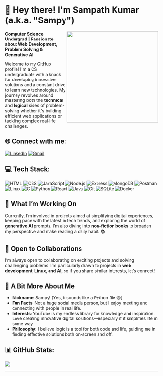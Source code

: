 # 👋 Hey there! I'm Sampath Kumar (a.k.a. "Sampy")

<img align="right" src="https://hacktoberfest.com/_next/static/media/sloan-the-sloth.8ed4b34d.svg" width="300"/>

**Computer Science Undergrad | Passionate about Web Development, Problem Solving & Generative AI**

Welcome to my GitHub profile! I'm a CS undergraduate with a knack for developing innovative solutions and a constant drive to learn new technologies. My journey revolves around mastering both the **technical** and **logical** sides of problem-solving whether it's building efficient web applications or tackling complex real-life challenges.

## 🌐 Connect with me:
[![LinkedIn](https://img.shields.io/badge/LinkedIn-0A66C2?style=plastic&logo=linkedin&logoColor=white)](https://linkedin.com/in/sampath-kumar-44262326a)
[![Gmail](https://img.shields.io/badge/Gmail-EA4335?style=plastic&logo=gmail&logoColor=white)](mailto:sampathkumarvenur@gmail.com)
<!--[![Twitter(X)](https://img.shields.io/badge/Twitter-000000?style=plastic&logo=x&logoColor=white)](https://x.com/Sampath_kumar06) -->

## 💻 Tech Stack:
![HTML](https://skillicons.dev/icons?i=html)
![CSS](https://skillicons.dev/icons?i=css)
![JavaScript](https://skillicons.dev/icons?i=js)
![Node.js](https://skillicons.dev/icons?i=nodejs)
![Express](https://skillicons.dev/icons?i=express)
![MongoDB](https://skillicons.dev/icons?i=mongodb)
![Postman](https://skillicons.dev/icons?i=postman)
![Linux](https://skillicons.dev/icons?i=linux)
![C](https://skillicons.dev/icons?i=c)
![Python](https://skillicons.dev/icons?i=python)
![React](https://skillicons.dev/icons?i=react)
![Java](https://skillicons.dev/icons?i=java)
![Git](https://skillicons.dev/icons?i=git)
![SQLite](https://skillicons.dev/icons?i=mysql)
![Docker](https://skillicons.dev/icons?i=docker)

## 🚀 What I’m Working On
Currently, I’m involved in projects aimed at simplifying digital experiences, keeping pace with the latest in tech trends, and exploring the world of **generative AI** prompts. I’m also diving into **non-fiction books** to broaden my perspective and make reading a daily habit. 📚

## 🤝 Open to Collaborations
I’m always open to collaborating on exciting projects and solving challenging problems. I’m particularly drawn to projects in **web development, Linux, and AI**, so if you share similar interests, let’s connect!

## 🎉 A Bit More About Me
- **Nickname**: Sampy! (Yes, it sounds like a Python file 😄)
- **Fun Facts**: Not a huge social media person, but I enjoy meeting and connecting with people in real life.
- **Interests**: YouTube is my endless library for knowledge and inspiration. Love creating innovative digital solutions—especially if it simplifies life in some way.
- **Philosophy**: I believe logic is a tool for both code and life, guiding me in finding effective solutions both on-screen and off.

## 📊 GitHub Stats:
![](https://github-readme-streak-stats.herokuapp.com/?user=sampathvenur&theme=dark&hide_border=false)

---

<!---
sampathvenur/sampathvenur is a ✨ special ✨ repository because its `README.md` (this file) appears on your GitHub profile.
You can click the Preview link to take a look at your changes.
--->
